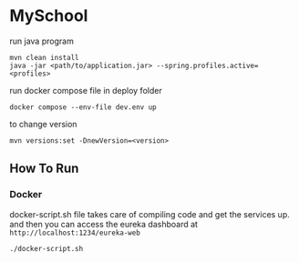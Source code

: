 # MySchool
run java program
```shell
mvn clean install
java -jar <path/to/application.jar> --spring.profiles.active=<profiles>
```
run docker compose file in deploy folder
```shell
docker compose --env-file dev.env up
```
to change version
```shell
mvn versions:set -DnewVersion=<version>
```

## How To Run
### Docker
docker-script.sh file takes care of compiling code and get the services up. and then you can access the eureka dashboard at
`http://localhost:1234/eureka-web`
```shell
./docker-script.sh
```